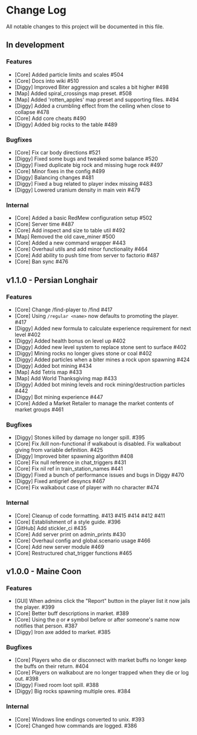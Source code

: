 # Change Log

All notable changes to this project will be documented in this file.


## In development


### Features
- [Core] Added particle limits and scales #504
- [Core] Docs into wiki #510
- [Diggy] Improved Biter aggression and scales a bit higher #498
- [Map] Added spiral_crossings map preset. #508
- [Map] Added 'rotten_apples' map preset and supporting files. #494
- [Diggy] Added a crumbling effect from the ceiling when close to collapse #478
- [Core] Add core cheats #490
- [Diggy] Added big rocks to the table #489
### Bugfixes
- [Core] Fix car body directions #521
- [Diggy] Fixed some bugs and tweaked some balance #520
- [Diggy] Fixed duplicate big rock and missing huge rock #497
- [Core] Minor fixes in the config #499
- [Diggy] Balancing changes #481
- [Diggy] Fixed a bug related to player index missing #483
- [Diggy] Lowered uranium density in main vein #479
### Internal
- [Core] Added a basic RedMew configuration setup #502
- [Core] Server time #487
- [Core] Add inspect and size to table util #492
- [Map] Removed the old cave_miner #500
- [Core] Added a new command wrapper #443
- [Core] Overhaul utils and add minor functionality #464
- [Core] Add ability to push time from server to factorio #487
- [Core] Ban sync #476

## v1.1.0 - Persian Longhair

### Features
- [Core] Change /find-player to /find #417
- [Core] Using `/regular <name>` now defaults to promoting the player. #417
- [Diggy] Added new formula to calculate experience requirement for next level #402
- [Diggy] Added health bonus on level up #402
- [Diggy] Added new level system to replace stone sent to surface #402
- [Diggy] Mining rocks no longer gives stone or coal #402
- [Diggy] Added particles when a biter mines a rock upon spawning #424
- [Diggy] Added bot mining #434
- [Map] Add Tetris map #433
- [Map] Add World Thanksgiving map #433
- [Diggy] Added bot mining levels and rock mining/destruction particles #442
- [Diggy] Bot mining experience #447
- [Core] Added a Market Retailer to manage the market contents of market groups #461

### Bugfixes
- [Diggy] Stones killed by damage no longer spill. #395
- [Core] Fix /kill non-functional if walkabout is disabled. Fix walkabout giving from variable definition. #425
- [Diggy] Improved biter spawning algorithm #408
- [Core] Fix null reference in chat_triggers #431
- [Core] Fix nil ref in train_station_names #441
- [Diggy] Fixed a bunch of performance issues and bugs in Diggy #470
- [Diggy] Fixed antigrief desyncs #467
- [Core] Fix walkabout case of player with no character #474

### Internal
- [Core] Cleanup of code formatting. #413 #415 #414 #412 #411
- [Core] Establishment of a style guide. #396
- [GitHub] Add stickler_ci #435
- [Core] Add server print on admin_prints #430
- [Core] Overhaul config and global.scenario usage #466
- [Core] Add new server module #469
- [Core] Restructured chat_trigger functions #465

## v1.0.0 - Maine Coon

### Features
- [GUI] When admins click the "Report" button in the player list it now jails the player.  #399
- [Core] Better buff descriptions in market. #389
- [Core] Using the `@` or `#` symbol before or after someone's name now notifies that person. #387
- [Diggy] Iron axe added to market. #385

### Bugfixes
- [Core] Players who die or disconnect with market buffs no longer keep the buffs on their return. #404
- [Core] Players on walkabout are no longer trapped when they die or log out. #398
- [Diggy] Fixed room loot spill. #388
- [Diggy] Big rocks spawning multiple ores. #384

### Internal
- [Core] Windows line endings converted to unix. #393
- [Core] Changed how commands are logged. #386
